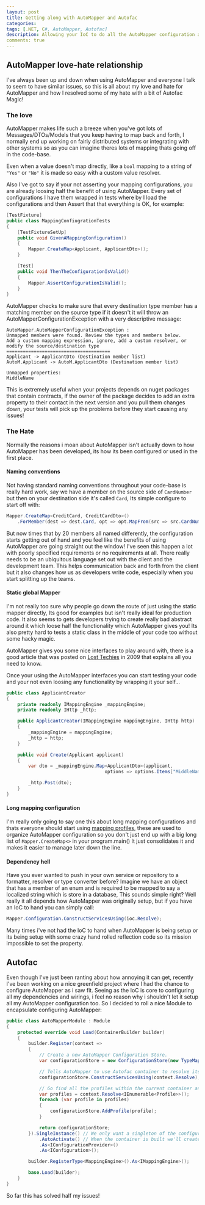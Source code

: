```yaml
---
layout: post
title: Getting along with AutoMapper and Autofac
categories:
tags: [.NET, C#, AutoMapper, Autofac]
description: Allowing your IoC to do all the AutoMapper configuration and wiring
comments: true
---
```


## AutoMapper love-hate relationship

I've always been up and down when using AutoMapper and everyone I talk to seem to have similar issues, so this is all about my love and hate for AutoMapper and how I resolved some of my hate with a bit of Autofac Magic!

### The love

AutoMapper makes life such a breeze when you've got lots of Messages/DTOs/Models that you keep having to map back and forth, I normally end up working on fairly distributed systems or integrating with other systems so as you can imagine theres lots of mapping thats going off in the code-base.

Even when a value doesn't map directly, like a `bool` mapping to a string of `"Yes"` or `"No"` it is made so easy with a custom value resolver.

Also I've got to say if your not asserting your mapping configurations, you are already loosing half the benefit of using AutoMapper. Every set of configurations I have them wrapped in tests where by I load the configurations and then Assert that that everything is OK, for example:

```csharp
[TestFixture]
public class MappingConfiugrationTests
{
    [TestFixtureSetUp]
    public void GivenAMappingConfiguration()
    {
        Mapper.CreateMap<Applicant, ApplicantDto>();
    }

    [Test]
    public void ThenTheConfigurationIsValid()
    {
        Mapper.AssertConfigurationIsValid();
    }
}
```

AutoMapper checks to make sure that every destination type member has a matching member on the source type if it doesn't it will throw an AutoMapperConfigurationException with a very descriptive message:

```
AutoMapper.AutoMapperConfigurationException : 
Unmapped members were found. Review the types and members below.
Add a custom mapping expression, ignore, add a custom resolver, or modify the source/destination type
======================================
Applicant -> ApplicantDto (Destination member list)
AutoM.Applicant -> AutoM.ApplicantDto (Destination member list)

Unmapped properties:
MiddleName
```

This is extremely useful when your projects depends on nuget packages that contain contracts, if the owner of the package decides to add an extra property to their contact in the next version and you pull them changes down, your tests will pick up the problems before they start causing any issues!

### The Hate

Normally the reasons i moan about AutoMapper isn't actually down to how AutoMapper has been developed, its how its been configured or used in the first place.

#### Naming conventions

Not having standard naming conventions throughout your code-base is really hard work, say we have a member on the source side of `CardNumber` but then on your destination side it's called `Card`, Its simple configure to start off with:

```csharp
Mapper.CreateMap<CreditCard, CreditCardDto>()
    .ForMember(dest => dest.Card, opt => opt.MapFrom(src => src.CardNumber));
```

But now times that by 20 members all named differently, the configuration starts getting out of hand and you feel like the benefits of using AutoMapper are going straight out the window! I've seen this happen a lot with poorly specified requirements or no requirements at all. There really needs to be an ubiquitous language set out with the client and the development team. This helps communication back and forth from the client but it also changes how us as developers write code, especially when you start splitting up the teams.

#### Static global Mapper

I'm not really too sure why people go down the route of just using the static mapper directly, Its good for examples but isn't really ideal for production code. It also seems to gets developers trying to create really bad abstract around it which loose half the functionality which AutoMapper gives you! Its also pretty hard to tests a static class in the middle of your code too without some hacky magic.

AutoMapper gives you some nice interfaces to play around with, there is a good article that was posted on [Lost Techies](https://lostechies.com/jimmybogard/2009/05/12/automapper-and-ioc/ "Lost Techies") in 2009 that explains all you need to know.

Once your using the AutoMapper interfaces you can start testing your code and your not even loosing any functionality by wrapping it your self...

```csharp
public class ApplicantCreator
{
    private readonly IMappingEngine _mappingEngine;
    private readonly IHttp _http;

    public ApplicantCreator(IMappingEngine mappingEngine, IHttp http)
    {
        _mappingEngine = mappingEngine;
        _http = http;
    }

    public void Create(Applicant applicant)
    {
        var dto = _mappingEngine.Map<ApplicantDto>(applicant,
                                    options => options.Items["MiddleName"] = "Billbo");

        _http.Post(dto);
    }
}
```

#### Long mapping configuration

I'm really only going to say one this about long mapping configurations and thats everyone should start using [mapping profiles](https://github.com/AutoMapper/AutoMapper/wiki/Configuration#profile-instances), these are used to organize AutoMapper configuration so you don't just end up with a big long list of `Mapper.CreateMap<>` in your program.main() It just consolidates it and makes it easier to manage later down the line.

#### Dependency hell

Have you ever wanted to push in your own service or repository to a formatter, resolver or type converter before? Imagine we have an object that has a member of an enum and is required to be mapped to say a localized string which is store in a database, This sounds simple right? Well really it all depends how AutoMapper was originally setup, but if you have an IoC to hand you can simply call:

```csharp
Mapper.Configuration.ConstructServicesUsing(ioc.Resolve);
```

Many times i've not had the IoC to hand when AutoMapper is being setup or its being setup with some crazy hand rolled reflection code so its mission impossible to set the property.

## Autofac

Even though I've just been ranting about how annoying it can get, recently I've been working on a nice greenfield project where I had the chance to configure AutoMapper as i saw fit. Seeing as the IoC is core to configuring all my dependencies and wirings, i feel no reason why i shouldn't let it setup all my AutoMapper configuration too. So I decided to roll a nice Module to encapsulate configuring AutoMapper:

```csharp
public class AutoMapperModule : Module
{
    protected override void Load(ContainerBuilder builder)
    {
        builder.Register(context =>
        {
            // Create a new AutoMapper Configuration Store.
            var configurationStore = new ConfigurationStore(new TypeMapFactory(), MapperRegistry.Mappers);

            // Tells AutoMapper to use Autofac container to resolve its dependencies
            configurationStore.ConstructServicesUsing(context.Resolve);

            // Go find all the profiles within the current container and load them all up in to AutoMapper
            var profiles = context.Resolve<IEnumerable<Profile>>();
            foreach (var profile in profiles)
            {
                configurationStore.AddProfile(profile);
            }

            return configurationStore;
        }).SingleInstance() // We only want a singleton of the configuration
            .AutoActivate() // When the container is built we'll create this singleton
            .As<IConfigurationProvider>()
            .As<IConfiguration>();

        builder.RegisterType<MappingEngine>().As<IMappingEngine>();

        base.Load(builder);
    }
}
```

So far this has solved half my issues!
